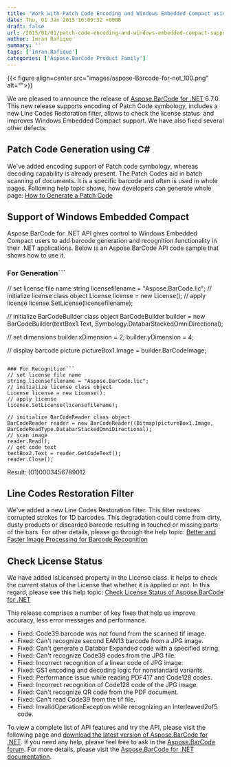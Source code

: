 ```yaml
---
title: 'Work with Patch Code Encoding and Windows Embedded Compact using C#'
date: Thu, 01 Jan 2015 16:09:32 +0000
draft: false
url: /2015/01/01/patch-code-encoding-and-windows-embedded-compact-support-in-aspose.barcode-for-.net-6.7.0/
author: Imran Rafique
summary: ''
tags: ['Imran.Rafique']
categories: ['Aspose.BarCode Product Family']
---
```




{{< figure align=center src="images/aspose-Barcode-for-net_100.png" alt="">}}


We are pleased to announce the release of [Aspose.BarCode for .NET][1] 6.7.0. This new release supports encoding of Patch Code symbology, includes a new Line Codes Restoration filter, allows to check the license status  and improves Windows Embedded Compact support. We have also fixed several other defects.

## Patch Code Generation using C#

We've added encoding support of Patch code symbology, whereas decoding capability is already present. The Patch Codes aid in batch scanning of documents. It is a specific barcode and often is used in whole pages. Following help topic shows, how developers can generate whole page: [How to Generate a Patch Code][2]

## Support of Windows Embedded Compact

Aspose.BarCode for .NET API gives control to Windows Embedded Compact users to add barcode generation and recognition functionality in their .NET applications. Below is an Aspose.BarCode API code sample that shows how to use it.

### For Generation```
// set license file name
string licensefilename = "Aspose.BarCode.lic";
// initialize license class object
License license = new License();
// apply license
license.SetLicense(licensefilename);

// initialize BarCodeBuilder class object
BarCodeBuilder builder = new BarCodeBuilder(textBox1.Text, Symbology.DatabarStackedOmniDirectional);

// set dimensions
builder.xDimension = 2;
builder.yDimension = 4;

// display barcode picture
pictureBox1.Image = builder.BarCodeImage;
```

### For Recognition```
// set license file name
string licensefilename = "Aspose.BarCode.lic";
// initialize license class object
License license = new License();
// apply license
license.SetLicense(licensefilename);

// initialize BarCodeReader class object
BarCodeReader reader = new BarCodeReader((Bitmap)pictureBox1.Image,
BarCodeReadType.DatabarStackedOmniDirectional);
// scan image
reader.Read();
// get code text
textBox2.Text = reader.GetCodeText();
reader.Close();
```

Result: (01)0003456789012

## Line Codes Restoration Filter

We've added a new Line Codes Restoration filter. This filter restores corrupted strokes for 1D barcodes. This degradation could come from dirty, dusty products or discarded barcode resulting in touched or missing parts of the bars. For other details, please go through the help topic: [Better and Faster Image Processing for Barcode Recognition][3]

## Check License Status

We have added IsLicensed property in the License class. It helps to check the current status of the License that whether it is applied or not. In this regard, please see this help topic: [Check License Status of Aspose.BarCode for .NET][4]

This release comprises a number of key fixes that help us improve accuracy, less error messages and performance.

*   Fixed: Code39 barcode was not found from the scanned tif image.
*   Fixed: Can't recognize second EAN13 barcode from a JPG image.
*   Fixed: Can't generate a Databar Expanded code with a specified string.
*   Fixed: Can't recognize Code39 codes from the JPG file.
*   Fixed: Incorrect recognition of a linear code of JPG image.
*   Fixed: GS1 encoding and decoding logic for nonstandard variants.
*   Fixed: Performance issue while reading PDF417 and Code128 codes.
*   Fixed: Incorrect recognition of Code128 code of the JPG image.
*   Fixed: Can't recognize QR code from the PDF document.
*   Fixed: Can't read Code39 from the tif file.
*   Fixed: InvalidOperationException while recognizing an Interleaved2of5 code.

To view a complete list of API features and try the API, please visit the following page and [download the latest version of Aspose.BarCode for .NET][5]. If you need any help, please feel free to ask in the [Aspose.BarCode forum][6]. For more details, please visit the [Aspose.BarCode for .NET documentation][7].



[1]: https://products.aspose.com/barcode/net
[2]: https://docs.aspose.com/barcode/net/how-to-generate-a-patch-code/
[3]: https://docs.aspose.com/barcode/net/improve-barcode-recognition/#better-and-faster-image-processing-for-barcode-recognition
[4]: https://docs.aspose.com/barcode/net/licensing/
[5]: http://www.aspose.com/community/files/51/.net-components/aspose.barcode-for-.net/default.aspx
[6]: http://www.aspose.com/community/forums/aspose.barcode-product-family/193/showforum.aspx
[7]: https://docs.aspose.com/barcode/net/




